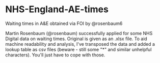 # NHS-England-AE-times
Waiting times in A&amp;E obtained via FOI by @rosenbaum6

Martin Rosenbaum (@rosenbaum) successfully applied for some NHS Digital data on waiting times. Original is given as an .xlsx file.
To aid machine readability and analysis, I've transposed the data and added a lookup table as csv files (beware - still some "*" and similar unhelpful characters). You'll just have to cope with those.
